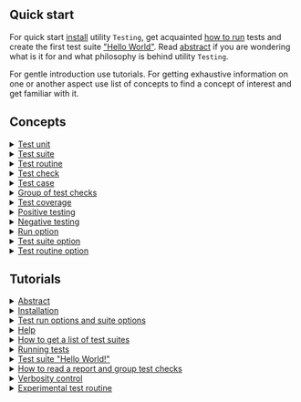 ## Quick start

For quick start [install](<./tutorial/Installation.md>) utility `Testing`, get acquainted [how to run](<./tutorial/Running.md>) tests and create the first test suite ["Hello World"](<./tutorial/HelloWorld.md>). Read [abstract](<./tutorial/Abstract.md>) if you are wondering what is it for and what philosophy is behind utility `Testing`.

For gentle introduction use tutorials. For getting exhaustive information on one or another aspect use list of concepts to find a concept of interest and get familiar with it.

## Concepts

<details>
  <summary><a href="./concept/TestObject.md">
    Test unit
  </a></summary>
    Test unit is a system proper functioning of which is tested.
</details>

<details>
  <summary><a href="./concept/TestSuite.md">
    Test suite
  </a></summary>
    Test suite is a set of test routines and test data for testing a test unit.
</details>

<details>
  <summary><a href="./concept/TestRoutine.md">
    Test routine
  </a></summary>
    Test routine is a routine ( function, method ) designed to test some aspect of a test unit. A test suite includes test routines, each of which is executed independently of each other. Instructions of test routines are performed sequentially and include test checks that can be combined into test cases and can have a description.
</details>

<details>
  <summary><a href="./concept/TestCheck.md">
    Test check
  </a></summary>
    Test check is a developer's expectation regarding the behavior of the test unit. Test check is expressed by some condition. It is the smallest structural unit of testing.
</details>

<details>
  <summary><a href="./concept/TestCase.md">
    Test case
  </a></summary>
 Test case or group of test checks are one or more test checks with an accompanying code combined into a logical unit to test the functionality of an aspect of a test unit.
</details>

<details>
  <summary><a href="./concept/TestCase.md">
    Group of test checks
  </a></summary>
 Test case or group of test checks is one or more test checks with an accompanying code combined into a logical unit to test the functionality of an aspect of a test unit.
</details>

<details>
  <summary><a href="./concept/TestCoverage.md">
    Test coverage
  </a></summary>
    Test coverage is a measure of software testing which is determined by the percentage of source code being tested.
</details>

<details>
  <summary><a href="./concept/TestCheck.md#Positive-testing">
    Positive testing
  </a></summary>
    It is a test to show the correct operation of the test unit under normal conditions without errors in the input data and in the normal state.
</details>

<details>
  <summary><a href="./concept/TestCheck.md#Negative-testing">
    Negative testing
  </a></summary>
    It is a test to show the correct operation of a test unit in a false input or an erroneous state.
</details>

<details>
  <summary><a href="./concept/TestOption.md#Run-option">
    Run option
  </a></summary>
    The control parameter of the testing that is passed to the run command. Run options are performed for each test suite.
</details>

<details>
  <summary><a href="./concept/TestOption.md#Test-suite-option">
    Test suite option
  </a></summary>
    The control parameter of the testing that is specified in the test suite definition. These options override the default values, and it can be overridden by the run options.
</details>

<details>
  <summary><a href="./concept/TestOption.md#Test-routine-option">
    Test routine option
  </a></summary>
    The control parameter of the testing that is specified in a separate test routine.
</details>

## Tutorials

<details>
  <summary><a href="./tutorial/Abstract.md">
    Abstract
  </a></summary>
    General information about utility Testing.
</details>

<details>
  <summary><a href="./tutorial/Installation.md">
    Installation
  </a></summary>
    Installation of utility Testing.
</details>

<details>
  <summary><a href="./tutorial/Options.md">
    Test run options and suite options
  </a></summary>
    Options to control the testing process.
</details>

<details>
  <summary><a href="./tutorial/Help.md">
    Help
  </a></summary>
    How to get help.
</details>

<details>
  <summary><a href="./tutorial/HelpSuitesList.md">
    How to get a list of test suites
  </a></summary>
    How to get information about test suites.
</details>

<details>
  <summary><a href="./tutorial/Running.md">
    Running tests
  </a></summary>
    How to run single file testing and group testing.
</details>

<details>
  <summary><a href="./tutorial/HelloWorld.md">
    Test suite "Hello World!"
  </a></summary>
    Creating a simple test suite.
</details>

<details>
  <summary><a href="./tutorial/Report.md">
    How to read a report and group test checks
  </a></summary>
    How to read a test report and group the test checks in groups and test case. How the test suite content is displayed in the report.
</details>

<details>
  <summary><a href="./tutorial/Verbosity.md">
    Verbosity control
  </a></summary>
    Changing the amount of output test information using the verbosity option.
</details>

<details>
  <summary><a href="./tutorial/TestRoutineExperimental.md">
    Experimental test routine
  </a></summary>
    Creation of experimental test routines ( experiments ) as a tool for research and communication between members of the development team.
</details>

<!--
<details>
  <summary><a href="./tutorial/SuiteInheritance.md">
    Test suite inheritance
  </a></summary>
    An example of how one test suites inherits another.
</details>

<details>
  <summary><a href="./tutorial/TestOptions.md">
    Advanced test options
  </a></summary>
    How to use advanced options to set up tests.
</details>
-->

